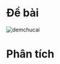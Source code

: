# Đề bài
![demchucai](https://github.com/VanHoang110802/Competitive_Programming/assets/108053955/e18d4ccc-bba7-4e03-94a6-8fa98f8e970d)

# Phân tích
